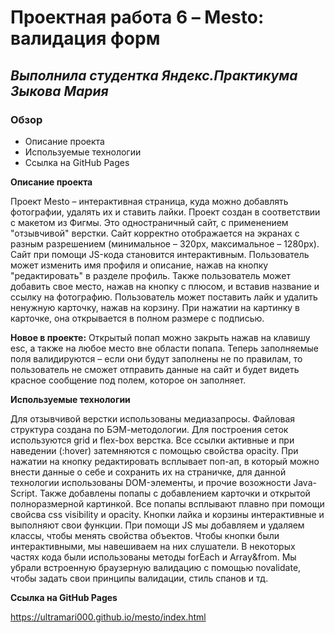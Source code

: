 # Проектная работа 6 – Mesto: валидация форм

## *Выполнила студентка Яндекс.Практикума Зыкова Мария*

### Обзор
* Описание проекта
* Используемые технологии
* Ссылка на GitHub Pages

**Описание проекта**

Проект Mesto – интерактивная страница, куда можно добавлять фотографии, удалять их и ставить лайки.
Проект создан в соответствии с макетом из Фигмы. Это одностраничный сайт, с применением "отзывчивой" верстки. Сайт корректно отображается на экранах с разным разрешением (минимальное – 320px, максимальное – 1280px).
Сайт при помощи JS-кода становится интерактивным. Пользователь может изменить имя профиля и описание, нажав на кнопку "редактировать" в разделе профиль. 
Также пользователь может добавить свое место, нажав на кнопку с плюсом, и вставив название и ссылку на фотографию.
Пользователь может поставить лайк и удалить ненужную карточку, нажав на корзину.
При нажатии на картинку в карточке, она открывается в полном размере с подписью.

**Новое в проекте:**
Открытый попап можно закрыть нажав на клавишу esc, а также на любое место вне области попапа.
Теперь заполняемые поля валидируются – если они будут заполнены не по правилам, то пользователь не сможет отправить данные на сайт и будет видеть красное сообщение под полем, которое он заполняет.

**Используемые технологии**

Для отзывчивой верстки использованы медиазапросы. Файловая структура создана по БЭМ-методологии. Для построения сеток используются grid и flex-box верстка. Все ссылки активные и при наведении (:hover) затемняются с помощью свойства opacity. При нажатии на кнопку редактировать всплывает поп-ап, в который можно внести данные о себе и сохранить их на страничке, для данной технологии использованы DOM-элементы, и прочие возожности Java-Script.
Также добавлены попапы с добавлением карточки и открытой полноразмерной картинкой. 
Все попапы всплывают плавно при помощи свойсва css visibility и opacity.
Кнопки лайка и корзины интерактивные и выполняют свои функции.
При помощи JS мы добавляем и удаляем классы, чтобы менять свойства объектов. Чтобы кнопки были интерактивными, мы навешиваем на них слушатели. В некоторых частях кода были использованы методы forEach и Array&from. 
Мы убрали встроенную браузерную валидацию с помощью novalidate, чтобы задать свои принципы валидации, стиль спанов и тд.

**Ссылка на GitHub Pages**

https://ultramari000.github.io/mesto/index.html